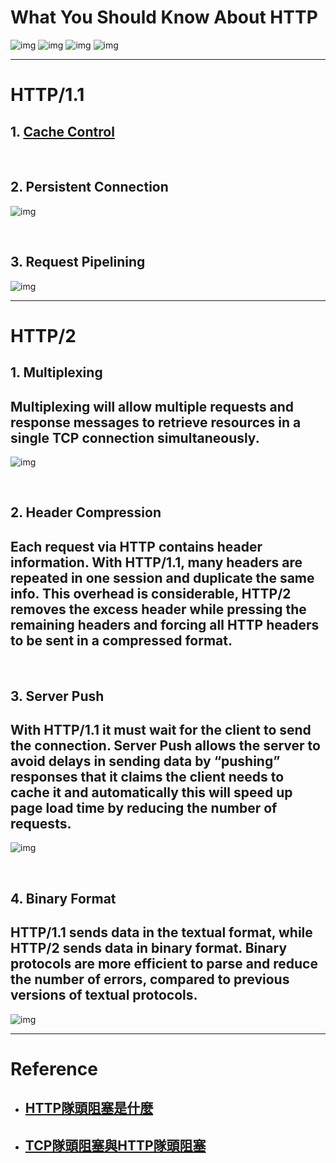 # What You Should Know About HTTP 
![img](img/20.jpg)
![img](img/04.jpg)
![img](img/05.jpg)
![img](img/06.jpg)

---

# HTTP/1.1

## **1. [Cache Control](https://developer.mozilla.org/zh-TW/docs/Web/HTTP/Headers/Cache-Control)**

<br/>

## **2. Persistent Connection**
![img](img/21.jpg)

<br/>

## **3. Request Pipelining**
![img](img/22.jpg)

---

# HTTP/2

## **1. Multiplexing**
## Multiplexing will allow multiple requests and response messages to retrieve resources in a single TCP connection simultaneously.
![img](img/14.jpg)

<br/>

## **2. Header Compression**
## Each request via HTTP contains header information. With HTTP/1.1, many headers are repeated in one session and duplicate the same info. This overhead is considerable, HTTP/2 removes the excess header while pressing the remaining headers and forcing all HTTP headers to be sent in a compressed format.

<br/>

## **3. Server Push**
## With HTTP/1.1 it must wait for the client to send the connection. Server Push allows the server to avoid delays in sending data by “pushing” responses that it claims the client needs to cache it and automatically this will speed up page load time by reducing the number of requests.
![img](img/15.jpg)

<br/>

## **4. Binary Format**
## HTTP/1.1 sends data in the textual format, while HTTP/2 sends data in binary format. Binary protocols are more efficient to parse and reduce the number of errors, compared to previous versions of textual protocols.
![img](img/16.jpg)

---

# Reference
- ## [HTTP隊頭阻塞是什麼](https://itw01.com/I97CEU2.html)
- ## [TCP隊頭阻塞與HTTP隊頭阻塞](https://linkexin.github.io/notes/TCP-%E9%98%9F%E5%A4%B4%E6%8B%A5%E5%A1%9E-%E5%92%8C-HTTP-%E9%98%9F%E5%A4%B4%E6%8B%A5%E5%A1%9E-%E5%92%8C-QUIC)